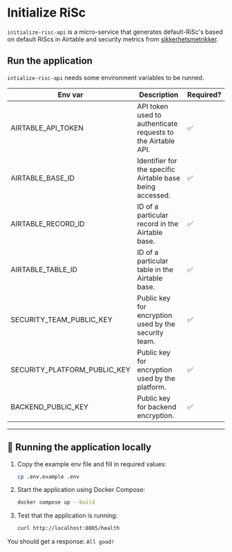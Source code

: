 # Initialize RiSc
`initialize-risc-api` is a micro-service that generates default-RiSc's based on default RiScs in Airtable and security metrics from [sikkerhetsmetrikker](https://github.com/kartverket/sikkerhetsmetrikker).

## Run the application
`intialize-risc-api` needs some environment variables to be runned.

| Env var                      | Description                                                  | Required? |
|------------------------------|--------------------------------------------------------------|-----------|
| AIRTABLE_API_TOKEN           | API token used to authenticate requests to the Airtable API. | ✅         |
| AIRTABLE_BASE_ID             | Identifier for the specific Airtable base being accessed.    | ✅         |
| AIRTABLE_RECORD_ID           | ID of a particular record in the Airtable base.              | ✅         |
| AIRTABLE_TABLE_ID            | ID of a particular table in the Airtable base.               | ✅         |
| SECURITY_TEAM_PUBLIC_KEY     | Public key for encryption used by the security team.         | ✅         |
| SECURITY_PLATFORM_PUBLIC_KEY | Public key for encryption used by the platform.              | ✅         |
| BACKEND_PUBLIC_KEY           | Public key for backend encryption.                           | ✅         |

---

## 🧪 Running the application locally

1. Copy the example env file and fill in required values:

   ```bash
   cp .env.example .env
   ```


2. Start the application using Docker Compose:

   ```bash
   docker compose up --build
   ```

3. Test that the application is running:

   ```bash
   curl http://localhost:8085/health
   ```


You should get a response: `All good!`
